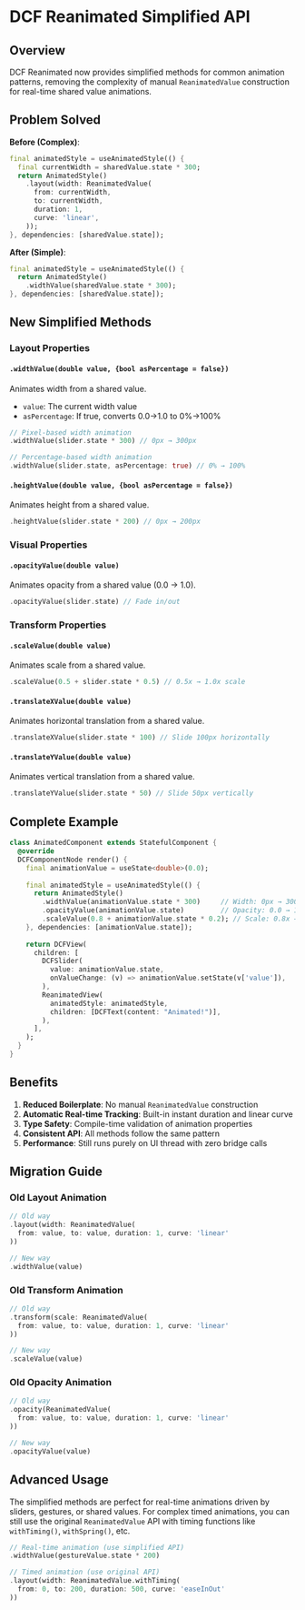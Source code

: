 # DCF Reanimated Simplified API

## Overview

DCF Reanimated now provides simplified methods for common animation patterns, removing the complexity of manual `ReanimatedValue` construction for real-time shared value animations.

## Problem Solved

**Before (Complex)**:
```dart
final animatedStyle = useAnimatedStyle(() {
  final currentWidth = sharedValue.state * 300;
  return AnimatedStyle()
    .layout(width: ReanimatedValue(
      from: currentWidth,
      to: currentWidth, 
      duration: 1,
      curve: 'linear',
    ));
}, dependencies: [sharedValue.state]);
```

**After (Simple)**:
```dart
final animatedStyle = useAnimatedStyle(() {
  return AnimatedStyle()
    .widthValue(sharedValue.state * 300);
}, dependencies: [sharedValue.state]);
```

## New Simplified Methods

### Layout Properties

#### `.widthValue(double value, {bool asPercentage = false})`
Animates width from a shared value.
- `value`: The current width value
- `asPercentage`: If true, converts 0.0→1.0 to 0%→100%

```dart
// Pixel-based width animation
.widthValue(slider.state * 300) // 0px → 300px

// Percentage-based width animation  
.widthValue(slider.state, asPercentage: true) // 0% → 100%
```

#### `.heightValue(double value, {bool asPercentage = false})`
Animates height from a shared value.

```dart
.heightValue(slider.state * 200) // 0px → 200px
```

### Visual Properties

#### `.opacityValue(double value)`
Animates opacity from a shared value (0.0 → 1.0).

```dart
.opacityValue(slider.state) // Fade in/out
```

### Transform Properties

#### `.scaleValue(double value)`
Animates scale from a shared value.

```dart
.scaleValue(0.5 + slider.state * 0.5) // 0.5x → 1.0x scale
```

#### `.translateXValue(double value)`
Animates horizontal translation from a shared value.

```dart
.translateXValue(slider.state * 100) // Slide 100px horizontally
```

#### `.translateYValue(double value)`
Animates vertical translation from a shared value.

```dart
.translateYValue(slider.state * 50) // Slide 50px vertically
```

## Complete Example

```dart
class AnimatedComponent extends StatefulComponent {
  @override
  DCFComponentNode render() {
    final animationValue = useState<double>(0.0);
    
    final animatedStyle = useAnimatedStyle(() {
      return AnimatedStyle()
        .widthValue(animationValue.state * 300)     // Width: 0px → 300px
        .opacityValue(animationValue.state)         // Opacity: 0.0 → 1.0  
        .scaleValue(0.8 + animationValue.state * 0.2); // Scale: 0.8x → 1.0x
    }, dependencies: [animationValue.state]);
    
    return DCFView(
      children: [
        DCFSlider(
          value: animationValue.state,
          onValueChange: (v) => animationValue.setState(v['value']),
        ),
        ReanimatedView(
          animatedStyle: animatedStyle,
          children: [DCFText(content: "Animated!")],
        ),
      ],
    );
  }
}
```

## Benefits

1. **Reduced Boilerplate**: No manual `ReanimatedValue` construction
2. **Automatic Real-time Tracking**: Built-in instant duration and linear curve
3. **Type Safety**: Compile-time validation of animation properties
4. **Consistent API**: All methods follow the same pattern
5. **Performance**: Still runs purely on UI thread with zero bridge calls

## Migration Guide

### Old Layout Animation
```dart
// Old way
.layout(width: ReanimatedValue(
  from: value, to: value, duration: 1, curve: 'linear'
))

// New way
.widthValue(value)
```

### Old Transform Animation
```dart
// Old way
.transform(scale: ReanimatedValue(
  from: value, to: value, duration: 1, curve: 'linear'
))

// New way
.scaleValue(value)
```

### Old Opacity Animation
```dart
// Old way  
.opacity(ReanimatedValue(
  from: value, to: value, duration: 1, curve: 'linear'
))

// New way
.opacityValue(value)
```

## Advanced Usage

The simplified methods are perfect for real-time animations driven by sliders, gestures, or shared values. For complex timed animations, you can still use the original `ReanimatedValue` API with timing functions like `withTiming()`, `withSpring()`, etc.

```dart
// Real-time animation (use simplified API)
.widthValue(gestureValue.state * 200)

// Timed animation (use original API)
.layout(width: ReanimatedValue.withTiming(
  from: 0, to: 200, duration: 500, curve: 'easeInOut'
))
```
